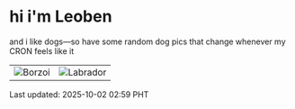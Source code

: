 # hi i'm Leoben

and i like dogs—so have some random dog pics that change whenever my CRON feels like it

|  |  |
|--------|----------|
| ![Borzoi](https://random-dog-vercel.vercel.app/api/random-borzoi?v=1759345154) | ![Labrador](https://random-dog-vercel.vercel.app/api/random-labrador?v=1759345154) |

Last updated: 2025-10-02 02:59 PHT
